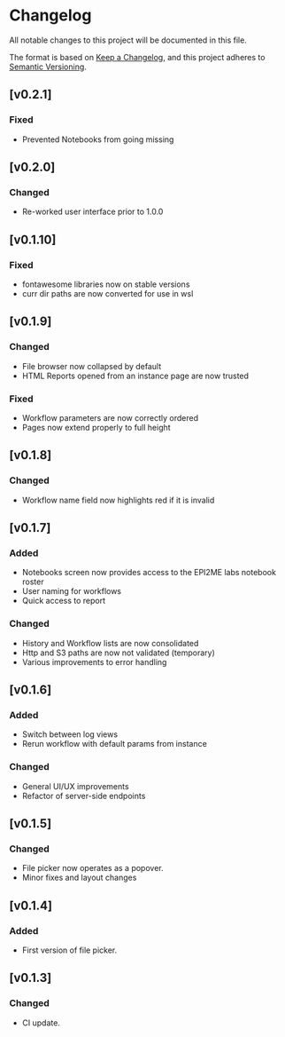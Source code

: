 # Changelog
All notable changes to this project will be documented in this file.

The format is based on [Keep a Changelog](https://keepachangelog.com/en/1.0.0/),
and this project adheres to [Semantic Versioning](https://semver.org/spec/v2.0.0.html).

## [v0.2.1]
### Fixed
- Prevented Notebooks from going missing

## [v0.2.0]
### Changed
- Re-worked user interface prior to 1.0.0

## [v0.1.10]
### Fixed
- fontawesome libraries now on stable versions
- curr dir paths are now converted for use in wsl

## [v0.1.9]
### Changed
- File browser now collapsed by default
- HTML Reports opened from an instance page are now trusted
### Fixed
- Workflow parameters are now correctly ordered
- Pages now extend properly to full height

## [v0.1.8]
### Changed
- Workflow name field now highlights red if it is invalid

## [v0.1.7]
### Added
- Notebooks screen now provides access to the EPI2ME labs notebook roster
- User naming for workflows
- Quick access to report
### Changed
- History and Workflow lists are now consolidated
- Http and S3 paths are now not validated (temporary)
- Various improvements to error handling

## [v0.1.6]
### Added
- Switch between log views
- Rerun workflow with default params from instance
### Changed
- General UI/UX improvements
- Refactor of server-side endpoints

## [v0.1.5]
### Changed
- File picker now operates as a popover.
- Minor fixes and layout changes

## [v0.1.4]
### Added
- First version of file picker.

## [v0.1.3]
### Changed
- CI update.